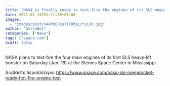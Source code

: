 ```yaml
---
title: "NASA is finally ready to test-fire the engines of its SLS megarocket "
date: 2021-01-14T01:11:10+01:00
images:
  - "images/post/V44PnEHCu7tFRbgLcr2CXn.jpg"
author: "AstroBot"
categories: ["News"]
tags: ["space.com"]
draft: false
---
```


NASA plans to test-fire the four main engines of its first SLS heavy-lift booster on Saturday (Jan. 16) at the Stennis Space Center in Mississippi. 

Διαβάστε περισσότερα: https://www.space.com/nasa-sls-megarocket-ready-hot-fire-engine-test
